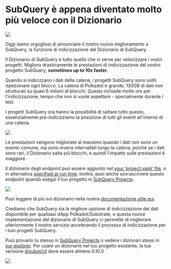 # SubQuery è appena diventato molto più veloce con il Dizionario

![](https://miro.medium.com/max/1400/1*iEQbr-KZNIkztylVowAuaQ.png)

Oggi siamo orgogliosi di annunciare il nostro nuovo miglioramento a SubQuery, la funzione di indicizzazione del Dizionario di SubQuery.

Il Dizionario di SubQuery è tutto quello che vi serve per velocizzare i vostri progetti. Migliora drasticamente le prestazioni di indicizzazione del vostro progetto SubQuery, **sometimes up to 10x faster.**

Quando si indicizzano i dati della catena, i progetti SubQuery sono soliti ispezionare ogni blocco. La catena di Polkadot è grande, 130GB di dati non strutturati su quasi 6 milioni di blocchi. Questo richiede molte ore per l'indicizzazione, tempo che non si vuole aspettare - specialmente durante i test.

I progetti SubQuery ora hanno la possibilità di saltare tutto questo, essenzialmente pre-indicizziamo la posizione di tutti gli eventi all'interno di una catena.

![](https://miro.medium.com/max/1400/1*uIjz8W4TG9Q0au9zoKbHVw.png)

Le prestazioni vengono migliorate al massimo quando i dati non sono un evento comune, ma sono invece intervallati lungo la catena, poiché se i dati sono rari, il Dizionario salta più blocchi, e quindi l'impatto sulle prestazioni è maggiore.

Il dizionario degli endpoint può essere aggiunto nel [your ‘project.yaml’ file](https://doc.subquery.network/create/manifest.html), o in alternativa [specified at run time](https://doc.subquery.network/run/run.html#using-a-dictionary). Inoltre, puoi anche sovrascrivere questo endpoint quando esegui il tuo progetto in [SubQuery Projects](https://project.subquery.network/).

![](https://miro.medium.com/max/1400/1*xl4wENAv_oNingDQZyrtyw.png)

Puoi leggere di più sul dizionario nella nostra [documentazione utile qui](https://doc.subquery.network/run/run.html#using-a-dictionary).

Crediamo che SubQuery sia la migliore opzione di indicizzazione dei dati disponibile per qualsiasi dApp Polkadot/Substrate, e questa nuova implementazione del dizionario di SubQuery ci permette di migliorare ulteriormente il nostro servizio accelerando il processo di indicizzazione per i tuoi progetti SubQuery.

Puoi provarlo tu stesso in [SubQuery Projects](https://project.subquery.network/) o vedere i dizionari stessi in [our explorer](https://explorer.subquery.network/). Per usare un dizionario nel tuo progetto esistente, la tua versione [@subql/cli](https://www.npmjs.com/package/@subql/cli) deve essere almeno 0.10.0

![](https://miro.medium.com/max/1400/1*CrbWsx1rFiBNjkCepxbkPQ.png)